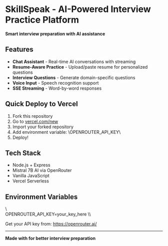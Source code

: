 # SkillSpeak - AI-Powered Interview Practice Platform

 **Smart interview preparation with AI assistance**

##  Features

- **Chat Assistant** - Real-time AI conversations with streaming
- **Resume-Aware Practice** - Upload/paste resume for personalized questions
- **Interview Questions** - Generate domain-specific questions
- **Voice Input** - Speech recognition support
- **SSE Streaming** - Word-by-word responses

##  Quick Deploy to Vercel

1. Fork this repository
2. Go to [vercel.com/new](https://vercel.com/new)
3. Import your forked repository
4. Add environment variable: \OPENROUTER_API_KEY\
5. Deploy!

##  Tech Stack

- Node.js + Express
- Mistral 7B AI via OpenRouter
- Vanilla JavaScript
- Vercel Serverless

##  Environment Variables

\\\
OPENROUTER_API_KEY=your_key_here
\\\

Get your API key from: https://openrouter.ai/

---

**Made with  for better interview preparation**
